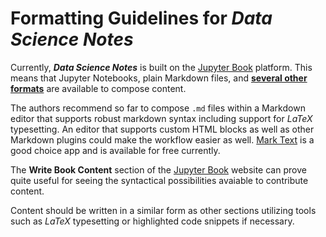 # Formatting Guidelines for **_Data Science Notes_**

Currently, **_Data Science Notes_** is built on the [Jupyter Book](https://jupyterbook.org/intro.html) platform. This means that Jupyter Notebooks, plain Markdown files, and [**several other formats**](https://jupyterbook.org/file-types/index.html) are available to compose content.

The authors recommend so far to compose `.md` files within a Markdown editor that supports robust markdown syntax including support for *LaTeX* typesetting. An editor that supports custom HTML blocks as well as other Markdown plugins could make the workflow easier as well. [Mark Text](https://marktext.app/) is a good choice app and is available for free currently. 

The **Write Book Content** section of the [Jupyter Book](https://jupyterbook.org/intro.html) website can prove quite useful for seeing the syntactical possibilities avaiable to contribute content. 

Content should be written in a similar form as other sections utilizing tools such as *LaTeX* typesetting or highlighted code snippets if necessary.
